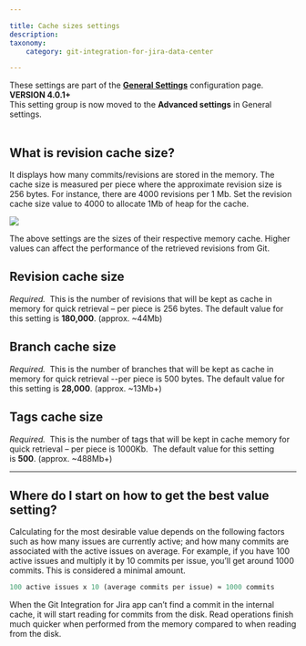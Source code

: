 ```yaml
---

title: Cache sizes settings
description:
taxonomy:
    category: git-integration-for-jira-data-center

---
```


<div class="bbb-callout bbb--info">
    <div class="irow">
    <div class="ilogobox">
        <span class="logoimg"></span>
    </div>
    <div class="imsgbox">
        These settings are part of the <a href='/git-integration-for-jira-data-center/general-settings-gij-self-managed/'><b>General Settings</b></a> configuration page.
    </div>
    </div>
</div>

<div class="bbb-callout bbb--tip">
    <div class="irow">
    <div class="ilogobox">
        <span class="logoimg"></span>
    </div>
    <div class="imsgbox">
        <b>VERSION 4.0.1+</b><br>
        This setting group is now moved to the <b>Advanced settings</b> in General settings.
    </div>
    </div>
</div>
<br>

## What is revision cache size?

It displays how many commits/revisions are stored in the memory. The cache size is measured per piece where the approximate revision size is 256 bytes. For instance, there are 4000 revisions per 1 Mb. Set the revision cache size value to 4000 to allocate 1Mb of heap for the cache.

![](https://bigbrassband.atlassian.net/wiki/download/thumbnails/1207828850/gitserver-gencfg-cache-sizes-new.png?version=1&modificationDate=1640601505018&cacheVersion=1&api=v2&width=680&height=290)

The above settings are the sizes of their respective memory cache. Higher values can affect the performance of the retrieved revisions from Git.

## Revision cache size

_Required._  This is the number of revisions that will be kept as cache in memory for quick retrieval – per piece is 256 bytes. The default value for this setting is **180,000**. (approx. ~44Mb)

## Branch cache size

_Required._  This is the number of branches that will be kept as cache in memory for quick retrieval --per piece is 500 bytes. The default value for this setting is **28,000**. (approx. ~13Mb+)

## Tags cache size

_Required._  This is the number of tags that will be kept in cache memory for quick retrieval – per piece is 1000Kb.  The default value for this setting is **500**. (approx. ~488Mb+)

* * *

## Where do I start on how to get the best value setting?

Calculating for the most desirable value depends on the following factors such as how many issues are currently active; and how many commits are associated with the active issues on average. For example, if you have 100 active issues and multiply it by 10 commits per issue, you’ll get around 1000 commits. This is considered a minimal amount.

```perl
100 active issues x 10 (average commits per issue) ≈ 1000 commits
```

<div class="bbb-callout bbb--info">
    <div class="irow">
    <div class="ilogobox">
        <span class="logoimg"></span>
    </div>
    <div class="imsgbox">
        When the Git Integration for Jira app can’t find a commit in the internal cache, it will start reading for commits from the disk. Read operations finish much quicker when performed from the memory compared to when reading from the disk.
    </div>
    </div>
</div>

